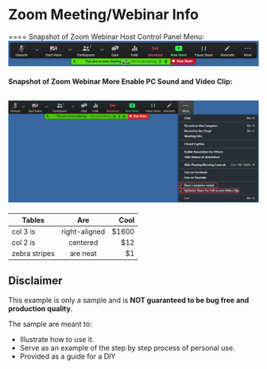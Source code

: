 # Zoom Meeting/Webinar Info


==== Snapshot of Zoom Webinar Host Control Panel Menu:
![Control Panel](ZoomWebinarHostControlPanelMenu.png)
#### Snapshot of Zoom Webinar More Enable PC Sound and Video Clip:
![PC Sound and Video Clip](ZoomWebinarShareMORE_Enable_Sound.VideoClip.png)
---






| Tables        | Are           | Cool  |
| ------------- |:-------------:| -----:|
| col 3 is      | right-aligned | $1600 |
| col 2 is      | centered      |   $12 |
| zebra stripes | are neat      |    $1 |











## Disclaimer
This example is only a sample and is **NOT guaranteed to be bug free and production quality**.

The sample are meant to:
- Illustrate how to use it.
- Serve as an example of the step by step process of personal use.
- Provided as a guide for a DIY
